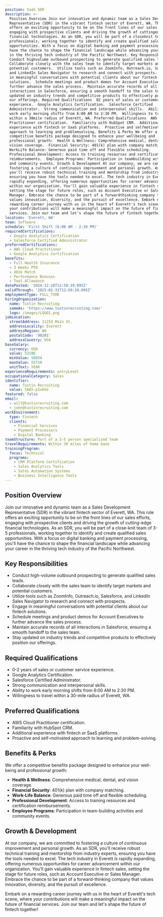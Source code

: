 ```yaml
---
position: SaaS SDR
description: >-
  Position Overview Join our innovative and dynamic team as a Sales Development
  Representative (SDR) in the vibrant fintech sector of Everett, WA. This role
  offers an exciting opportunity to be on the front lines of our sales efforts,
  engaging with prospective clients and driving the growth of cuttingedge
  financial technologies. As an SDR, you will be part of a closeknit team of 35
  professionals, working together to identify and create qualified sales
  opportunities. With a focus on digital banking and payment processing, you'll
  have the chance to shape the financial landscape while advancing your career
  in the thriving tech industry of the Pacific Northwest. Key Responsibilities 
  Conduct highvolume outbound prospecting to generate qualified sales leads. 
  Collaborate closely with the sales team to identify target markets and
  potential customers.  Utilize tools such as ZoomInfo, Outreach.io, Salesforce,
  and LinkedIn Sales Navigator to research and connect with prospects.  Engage
  in meaningful conversations with potential clients about our fintech
  solutions.  Schedule meetings and product demos for Account Executives to
  further advance the sales process.  Maintain accurate records of all
  interactions in Salesforce, ensuring a smooth handoff to the sales team.  Stay
  updated on industry trends and competitive products to effectively position
  our offerings. Required Qualifications  02 years of sales or customer service
  experience.  Google Analytics Certification.  Salesforce Certified
  Administrator.  Strong communication and interpersonal skills.  Ability to
  work early morning shifts from 6:00 AM to 2:30 PM.  Willingness to travel
  within a 30mile radius of Everett, WA. Preferred Qualifications  AWS Cloud
  Practitioner certification.  Familiarity with HubSpot CRM.  Additional
  experience with fintech or SaaS platforms.  Proactive and selfmotivated
  approach to learning and problemsolving. Benefits & Perks We offer a
  competitive benefits package designed to enhance your wellbeing and
  professional growth:  Health & Wellness: Comprehensive medical, dental, and
  vision coverage.  Financial Security: 401(k) plan with company matching. 
  WorkLife Balance: Generous paid time off and flexible scheduling. 
  Professional Development: Access to training resources and certification
  reimbursements.  Employee Programs: Participation in teambuilding activities
  and community events. Growth & Development At our company, we are committed to
  fostering a culture of continuous improvement and personal growth. As an SDR,
  you'll receive robust technical training and mentorship from industry experts,
  ensuring you have the tools needed to excel. The tech industry in Everett is
  rapidly expanding, offering numerous opportunities for career advancement
  within our organization. You'll gain valuable experience in fintech sales,
  setting the stage for future roles, such as Account Executive or Sales
  Manager. Embrace the chance to be part of a forwardthinking company that
  values innovation, diversity, and the pursuit of excellence. Embark on a
  rewarding career journey with us in the heart of Everett's tech scene, where
  your contributions will make a meaningful impact on the future of financial
  services. Join our team and let's shape the future of fintech together!
location: 'Everett, WA'
team: Software
schedule: 'First Shift (6:00 AM - 2:30 PM)'
requiredCertifications:
  - Google Analytics Certification
  - Salesforce Certified Administrator
preferredCertifications:
  - AWS Cloud Practitioner
  - Google Analytics Certification
benefits:
  - Full Health Insurance
  - 3 Weeks PTO
  - 401k Match
  - Performance Bonuses
  - Tool Allowance
datePosted: '2024-12-28T12:50:19.095Z'
validThrough: '2025-01-31T12:50:19.095Z'
employmentType: FULL_TIME
hiringOrganization:
  name: Tustin Recruiting
  sameAs: 'https://www.tustinrecruiting.com/'
  logo: /images/LOGO1.png
jobLocation:
  streetAddress: 11253 Main St.
  addressLocality: Everett
  addressRegion: WA
  postalCode: '98201'
  addressCountry: USA
baseSalary:
  currency: USD
  value: 53186
  minValue: 50654
  maxValue: 55719
  unitText: YEAR
experienceRequirements: entryLevel
occupationalCategory: Sales
identifier:
  name: Tustin Recruiting
  value: SAAS-p1v6dz
featured: false
email:
  - will@tustinrecruiting.com
  - john@tustinrecruiting.com
workEnvironment:
  type: Fintech
  clients:
    - Financial Services
    - Payment Processors
    - Digital Banking
teamStructure: Part of a 3-5 person specialized team
travelRequirements: Within 30 miles of home base
trainingProgram:
  focus: Technical
  programs:
    - CRM Platform Certification
    - Sales Analytics Tools
    - Sales Automation Systems
    - Business Intelligence Tools
---
```




## Position Overview

Join our innovative and dynamic team as a Sales Development Representative (SDR) in the vibrant fintech sector of Everett, WA. This role offers an exciting opportunity to be on the front lines of our sales efforts, engaging with prospective clients and driving the growth of cutting-edge financial technologies. As an SDR, you will be part of a close-knit team of 3-5 professionals, working together to identify and create qualified sales opportunities. With a focus on digital banking and payment processing, you'll have the chance to shape the financial landscape while advancing your career in the thriving tech industry of the Pacific Northwest.

## Key Responsibilities

- Conduct high-volume outbound prospecting to generate qualified sales leads.
- Collaborate closely with the sales team to identify target markets and potential customers.
- Utilize tools such as ZoomInfo, Outreach.io, Salesforce, and LinkedIn Sales Navigator to research and connect with prospects.
- Engage in meaningful conversations with potential clients about our fintech solutions.
- Schedule meetings and product demos for Account Executives to further advance the sales process.
- Maintain accurate records of all interactions in Salesforce, ensuring a smooth handoff to the sales team.
- Stay updated on industry trends and competitive products to effectively position our offerings.

## Required Qualifications

- 0-2 years of sales or customer service experience.
- Google Analytics Certification.
- Salesforce Certified Administrator.
- Strong communication and interpersonal skills.
- Ability to work early morning shifts from 6:00 AM to 2:30 PM.
- Willingness to travel within a 30-mile radius of Everett, WA.

## Preferred Qualifications

- AWS Cloud Practitioner certification.
- Familiarity with HubSpot CRM.
- Additional experience with fintech or SaaS platforms.
- Proactive and self-motivated approach to learning and problem-solving.

## Benefits & Perks

We offer a competitive benefits package designed to enhance your well-being and professional growth:

- **Health & Wellness**: Comprehensive medical, dental, and vision coverage.
- **Financial Security**: 401(k) plan with company matching.
- **Work-Life Balance**: Generous paid time off and flexible scheduling.
- **Professional Development**: Access to training resources and certification reimbursements.
- **Employee Programs**: Participation in team-building activities and community events.

## Growth & Development

At our company, we are committed to fostering a culture of continuous improvement and personal growth. As an SDR, you'll receive robust technical training and mentorship from industry experts, ensuring you have the tools needed to excel. The tech industry in Everett is rapidly expanding, offering numerous opportunities for career advancement within our organization. You'll gain valuable experience in fintech sales, setting the stage for future roles, such as Account Executive or Sales Manager. Embrace the chance to be part of a forward-thinking company that values innovation, diversity, and the pursuit of excellence.

Embark on a rewarding career journey with us in the heart of Everett's tech scene, where your contributions will make a meaningful impact on the future of financial services. Join our team and let's shape the future of fintech together!
